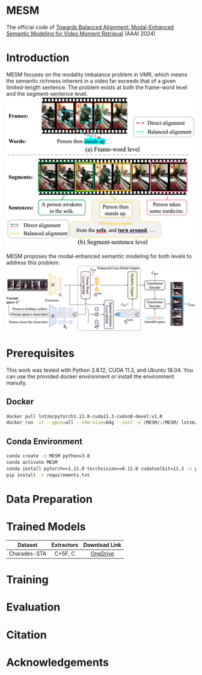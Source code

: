 # MESM
The official code of [Towards Balanced Alignment: Modal-Enhanced Semantic Modeling for Video Moment Retrieval](https://arxiv.org/abs/2312.12155) (AAAI 2024)

# Introduction
MESM focuses on the modality imbalance problem in VMR, which means the semantic richness inherent in a video far exceeds that of a given limited-length sentence. The problem exists at both the frame-word level and the segment-sentence level.
![Motivation](images/motivation.png)

MESM proposes the modal-enhanced semantic modeling for both levels to address this problem.
![Pipeline](images/pipeline.png)

# Prerequisites
This work was tested with Python 3.8.12, CUDA 11.3, and Ubuntu 18.04. You can use the provided docker environment or install the environment manully.

## Docker
```bash
docker pull lntzm/pytorch1.11.0-cuda11.3-cudnn8-devel:v1.0
docker run -it --gpus=all --shm-size=64g --init -v /MESM/:/MESM/ lntzm/pytorch1.11.0-cuda11.3-cudnn8-devel:v1.0 /bin/bash
```

## Conda Environment
```bash
conda create -n MESM python=3.8
conda activate MESM
conda install pytorch==1.11.0 torchvision==0.12.0 cudatoolkit=11.3 -c pytorch
pip install -r requirements.txt
```

# Data Preparation


# Trained Models
| Dataset | Extractors | Download Link |
| :--: | :--: | :--: |
| Charades-STA | C+SF, C | [OneDrive](https://mailustceducn-my.sharepoint.com/:f:/g/personal/liuzhihang_mail_ustc_edu_cn/EnpsfEa7bl5DoLINN0vlHYwBf_pNBSL1-uc5Mm34NwioYg?e=zqwtZD) |

# Training

# Evaluation

# Citation

# Acknowledgements

